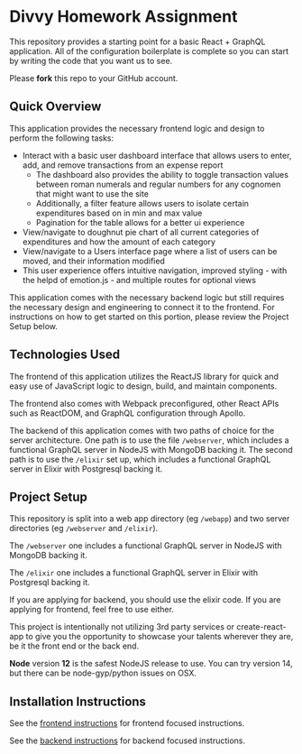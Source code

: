 # Divvy Homework Assignment

This repository provides a starting point for a basic React + GraphQL application.
All of the configuration boilerplate is complete so you can start by writing the code that you want us to see.

Please **fork** this repo to your GitHub account.

## Quick Overview

This application provides the necessary frontend logic and design to perform the following tasks:
  - Interact with a basic user dashboard interface that allows users to enter, add, and remove transactions from an expense report
    - The dashboard also provides the ability to toggle transaction values between roman numerals and regular numbers for any cognomen that might want to use the    site
    - Additionally, a filter feature allows users to isolate certain expenditures based on in min and max value
    - Pagination for the table allows for a better ui experience
  - View/navigate to doughnut pie chart of all current categories of expenditures and how the amount of each category
  - View/navigate to a Users interface page where a list of users can be moved, and their information modified
  - This user experience offers intuitive navigation, improved styling - with the helpd of emotion.js - and multiple routes for optional views
  
This application comes with the necessary backend logic but still requires the necessary design and engineering to connect it to the frontend. For instructions on how to get started on this portion, please review the Project Setup below.

## Technologies Used

The frontend of this application utilizes the ReactJS library for quick and easy use of JavaScript logic to design, build, and maintain components.

The frontend also comes with Webpack preconfigured, other React APIs such as ReactDOM, and GraphQL configuration through Apollo.

The backend of this application comes with two paths of choice for the server architecture. One path is to use the file `/webserver`, which includes a functional GraphQL server in NodeJS with MongoDB backing it. The second path is to use the `/elixir` set up, which includes a functional GraphQL server in Elixir with Postgresql backing it.

## Project Setup

This repository is split into a web app directory (eg `/webapp`) and two server directories (eg `/webserver` and `/elixir`).

The `/webserver` one includes a functional GraphQL server in NodeJS with MongoDB backing it.

The `/elixir` one includes a functional GraphQL server in Elixir with Postgresql backing it.

If you are applying for backend, you should use the elixir code.
If you are applying for frontend, feel free to use either.

This project is intentionally not utilizing 3rd party services or create-react-app to give you the opportunity to showcase your talents wherever they are, be it the front end or the back end.

**Node** version **12** is the safest NodeJS release to use.  You can try version 14, but there can be node-gyp/python issues on OSX.

## Installation Instructions

See the [frontend instructions](frontend.md) for frontend focused instructions.

See the [backend instructions](backend.md) for backend focused instructions.





